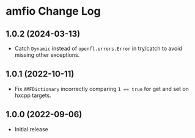 # amfio Change Log

## 1.0.2 (2024-03-13)

- Catch `Dynamic` instead of `openfl.errors.Error` in try/catch to avoid missing other exceptions.

## 1.0.1 (2022-10-11)

- Fix `AMFDictionary` incorrectly comparing `1 == true` for get and set on hxcpp targets.

## 1.0.0 (2022-09-06)

- Initial release
